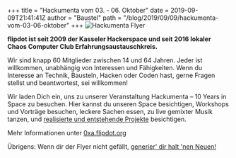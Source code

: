 +++
title = "Hackumenta vom 03. - 06. Oktober"
date = 2019-09-09T21:41:41Z
author = "Baustel"
path = "/blog/2019/09/09/hackumenta-vom-03-06-oktober"
+++
![Hackumenta
Flyer](https://flipdot.org/blog/uploads/hackumenta_2019_flyer_small.png)

**flipdot ist seit 2009 der Kasseler Hackerspace und seit 2016 lokaler
Chaos Computer Club Erfahrungsaustauschkreis.**

Wir sind knapp 60 Mitglieder zwischen 14 und 64 Jahren. Jeder ist
willkommen, unabhängig von Interessen und Fähigkeiten. Wenn du Interesse
an Technik, Bausteln, Hacken oder Coden hast, gerne Fragen stellst und
beantwortest, sei willkommen\!

Wir laden Dich ein, uns zu unserer Veranstaltung Hackumenta – 10 Years
in Space zu besuchen. Hier kannst du unseren Space besichtigen,
Workshops und Vorträge besuchen, leckere Sachen essen, zu live gemixter
Musik tanzen, und [realisierte und entstehende
Projekte](https://flipdot.org/wiki/Projekte) besichtigen.

Mehr Informationen unter [0xa.flipdot.org](http://0xa.flipdot.org/)

Übrigens: Wenn dir der Flyer nicht gefällt, [generier' dir halt 'nen
Neuen\!](https://flipdot.github.io/0xA-flyer-generator/)
